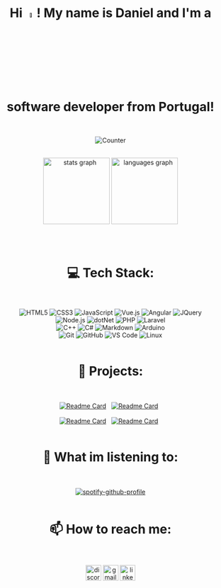 <div align="center">


# Hi <a href=""><img src="https://media.giphy.com/media/hvRJCLFzcasrR4ia7z/giphy.gif" width="5%"></a>! My name is Daniel and I'm a software developer from Portugal!

<br>

![Counter](https://komarev.com/ghpvc/?username=Daniel22Pereira&style=for-the-badge&color=blueviolet&label=Views)

<br>

<div>
  <img src="https://github-readme-stats.vercel.app/api?username=Daniel22Pereira&hide_title=false&rank_icon=github&hide_rank=false&show_icons=true&include_all_commits=true&count_private=true&disable_animations=false&theme=midnight-purple&locale=en&hide_border=false" height="150" alt="stats graph"  />
  <img src="https://github-readme-stats.vercel.app/api/top-langs?username=Daniel22Pereira&locale=en&hide_title=false&layout=compact&card_width=320&langs_count=5&theme=midnight-purple&hide_border=false" height="150" alt="languages graph"  />
</div>

<br><br>

# 💻 Tech Stack:

  <br><br>
  ![HTML5](https://img.shields.io/badge/-HTML5-%23E44D27?style=for-the-badge&logo=html5&logoColor=ffffff)
  ![CSS3](https://img.shields.io/badge/-CSS3-%231572B6?style=for-the-badge&logo=css3)
  ![JavaScript](https://img.shields.io/badge/-JavaScript-%23F7DF1C?style=for-the-badge&logo=javascript&logoColor=000000&labelColor=%23F7DF1C&color=%23FFCE5A)
  ![Vue.js](https://img.shields.io/badge/-Vue.js-%23339933?style=for-the-badge&logo=vue.js&logoColor=ffffff)
  ![Angular](https://img.shields.io/badge/-Angular-DD0031?style=for-the-badge&logo=angular&logoColor=ffffff)
  ![JQuery](https://img.shields.io/badge/jQuery-0769AD?style=for-the-badge&logo=jquery&logoColor=white)
  <br>
  ![Node.js](https://img.shields.io/badge/-node.js-%23339933?style=for-the-badge&logo=node.js&logoColor=ffffff)
  ![dotNet](https://img.shields.io/badge/-.net-%23512BD4?style=for-the-badge&logo=dotnet&logoColor=ffffff)
  ![PHP](https://img.shields.io/badge/-PHP-%23777BB4?style=for-the-badge&logo=php&logoColor=ffffff)
  ![Laravel](https://img.shields.io/badge/-laravel-%23FF2D20?style=for-the-badge&logo=laravel&logoColor=ffffff)
  <br>
  ![C++](https://img.shields.io/badge/C%2B%2B-00599C?style=for-the-badge&logo=c%2B%2B&logoColor=white)
  ![C#](https://img.shields.io/badge/C%23-239120?style=for-the-badge&logo=c-sharp&logoColor=white)
  ![Markdown](https://img.shields.io/badge/Markdown-000000?style=for-the-badge&logo=markdown&logoColor=white)
  ![Arduino](https://img.shields.io/badge/-Arduino-00979D?style=for-the-badge&logo=Arduino&logoColor=ffffff)
  <br>
  ![Git](https://img.shields.io/badge/-Git-%23F05032?style=for-the-badge&logo=git&logoColor=%23ffffff)
  ![GitHub](https://img.shields.io/badge/-GitHub-181717?style=for-the-badge&logo=github)
  ![VS Code](http://img.shields.io/badge/-VS%20Code-007ACC?style=for-the-badge&logo=visual-studio-code&logoColor=ffffff)
  ![Linux](http://img.shields.io/badge/-Linux-FCC624?style=for-the-badge&logo=linux&logoColor=000000)
  <br><br>

  # 📓 Projects:

  <br><br>
  [![Readme Card](https://github-readme-stats.vercel.app/api/pin/?username=Daniel22Pereira&repo=DanKlips&theme=midnight-purple)](https://github.com/Daniel22Pereira/DanKlips)&nbsp;&nbsp;
  [![Readme Card](https://github-readme-stats.vercel.app/api/pin/?username=Daniel22Pereira&repo=Ana-Cacho-Arcade&theme=midnight-purple)](https://github.com/Daniel22Pereira/Ana-Cacho-Arcade)&nbsp;&nbsp;
  <br>
  <br>
  [![Readme Card](https://github-readme-stats.vercel.app/api/pin/?username=Daniel22Pereira&repo=Basic-MusicPlayer&theme=midnight-purple)](https://github.com/Daniel22Pereira/Basic-MusicPlayer)&nbsp;&nbsp;
  [![Readme Card](https://github-readme-stats.vercel.app/api/pin/?username=Daniel22Pereira&repo=DanKlips&theme=midnight-purple)](https://github.com/Daniel22Pereira/DanKlips)&nbsp;&nbsp;
  <br><br>
  
  # 🎵 What im listening to:

  <br><br>
  [![spotify-github-profile](https://spotify-github-profile.vercel.app/api/view?uid=danielfofinho22&cover_image=true&theme=novatorem&show_offline=false&background_color=121212&interchange=true&bar_color=53b14f&bar_color_cover=false)](https://spotify-github-profile.vercel.app/api/view?uid=danielfofinho22&redirect=true)
  <br><br>

  # 📫 How to reach me:

  <br><br>
  <img src="https://img.shields.io/static/v1?message=Discord&logo=discord&label=&color=7289DA&logoColor=white&labelColor=&style=for-the-badge" height="35" alt="discord logo"  />
  <img href="mailto:danielpereira22costa@gmail.com" src="https://img.shields.io/static/v1?message=Gmail&logo=gmail&label=&color=D14836&logoColor=white&labelColor=&style=for-the-badge" height="35" alt="gmail logo"  />
  <img src="https://img.shields.io/static/v1?message=LinkedIn&logo=linkedin&label=&color=0077B5&logoColor=white&labelColor=&style=for-the-badge" height="35" alt="linkedin logo"  />

</div>